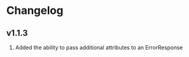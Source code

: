 Changelog
=========

v1.1.3
------

 1. Added the ability to pass additional attributes to an ErrorResponse
